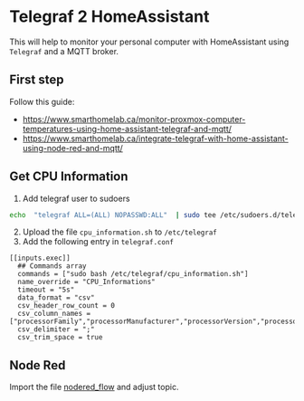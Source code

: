 # Telegraf 2 HomeAssistant
This will help to monitor your personal computer with HomeAssistant using `Telegraf` and a MQTT broker.

## First step
Follow this guide:

 - https://www.smarthomelab.ca/monitor-proxmox-computer-temperatures-using-home-assistant-telegraf-and-mqtt/
 - https://www.smarthomelab.ca/integrate-telegraf-with-home-assistant-using-node-red-and-mqtt/

## Get CPU Information

1. Add telegraf user to sudoers
 ```bash
echo  "telegraf ALL=(ALL) NOPASSWD:ALL"  | sudo tee /etc/sudoers.d/telegraf
```
2. Upload the file `cpu_information.sh` to `/etc/telegraf`
3. Add the following entry in `telegraf.conf`
```
[[inputs.exec]]
  ## Commands array
  commands = ["sudo bash /etc/telegraf/cpu_information.sh"]
  name_override = "CPU_Informations"
  timeout = "5s"
  data_format = "csv"
  csv_header_row_count = 0
  csv_column_names = ["processorFamily","processorManufacturer","processorVersion","processorFrequency","biosVendor","biosVersion","biosReleaseDate","systemManufacturer","systemProductName","systemVersion","chassisType"]
  csv_delimiter = ";"
  csv_trim_space = true
```

## Node Red

Import the file [nodered_flow](./nodered_flow.json) and adjust topic.
